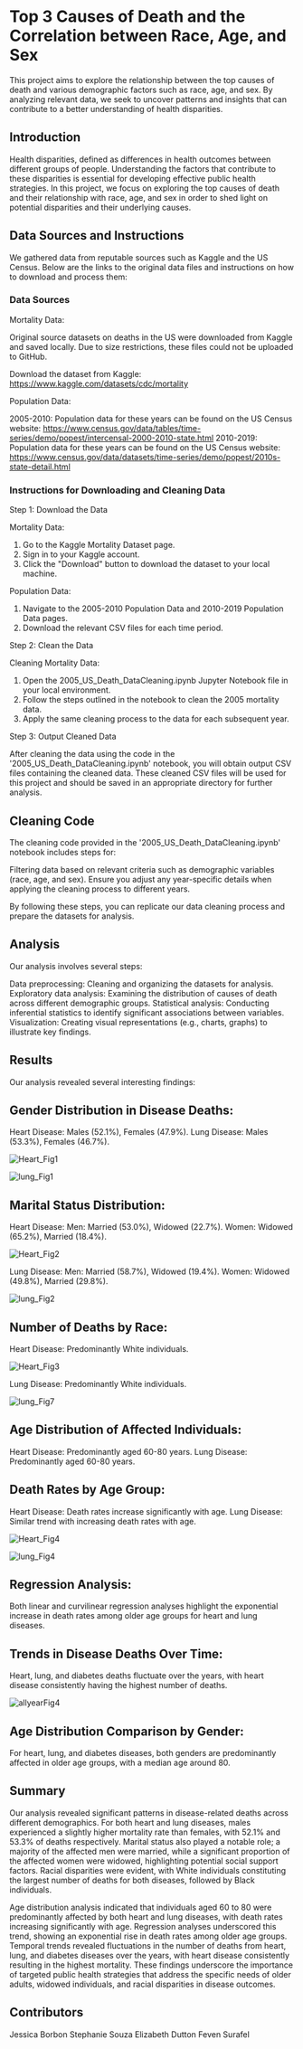 # Top 3 Causes of Death and the Correlation between Race, Age, and Sex

This project aims to explore the relationship between the top causes of death and various demographic factors such as race, age, and sex. By analyzing relevant data, we seek to uncover patterns and insights that can contribute to a better understanding of health disparities.

## Introduction
Health disparities, defined as differences in health outcomes between different groups of people. Understanding the factors that contribute to these disparities is essential for developing effective public health strategies. In this project, we focus on exploring the top causes of death and their relationship with race, age, and sex in order to shed light on potential disparities and their underlying causes. 

## Data Sources and Instructions
We gathered data from reputable sources such as Kaggle and the US Census. Below are the links to the original data files and instructions on how to download and process them:

### Data Sources
Mortality Data:

Original source datasets on deaths in the US were downloaded from Kaggle and saved locally. Due to size restrictions, these files could not be uploaded to GitHub.

Download the dataset from Kaggle: https://www.kaggle.com/datasets/cdc/mortality

Population Data:

2005-2010: Population data for these years can be found on the US Census website: https://www.census.gov/data/tables/time-series/demo/popest/intercensal-2000-2010-state.html
2010-2019: Population data for these years can be found on the US Census website: https://www.census.gov/data/datasets/time-series/demo/popest/2010s-state-detail.html

### Instructions for Downloading and Cleaning Data

Step 1: Download the Data

Mortality Data:
1. Go to the Kaggle Mortality Dataset page.
2. Sign in to your Kaggle account.
3. Click the "Download" button to download the dataset to your local machine.

Population Data:
1. Navigate to the 2005-2010 Population Data and 2010-2019 Population Data pages.
2. Download the relevant CSV files for each time period.

Step 2: Clean the Data

Cleaning Mortality Data:
1. Open the 2005_US_Death_DataCleaning.ipynb Jupyter Notebook file in your local environment.
2. Follow the steps outlined in the notebook to clean the 2005 mortality data.
3. Apply the same cleaning process to the data for each subsequent year.

Step 3: Output Cleaned Data

After cleaning the data using the code in the '2005_US_Death_DataCleaning.ipynb' notebook, you will obtain output CSV files containing the cleaned data.
These cleaned CSV files will be used for this project and should be saved in an appropriate directory for further analysis.

## Cleaning Code
The cleaning code provided in the '2005_US_Death_DataCleaning.ipynb' notebook includes steps for:

Filtering data based on relevant criteria such as demographic variables (race, age, and sex).
Ensure you adjust any year-specific details when applying the cleaning process to different years.

By following these steps, you can replicate our data cleaning process and prepare the datasets for analysis.

## Analysis
Our analysis involves several steps:

Data preprocessing: Cleaning and organizing the datasets for analysis.
Exploratory data analysis: Examining the distribution of causes of death across different demographic groups.
Statistical analysis: Conducting inferential statistics to identify significant associations between variables.
Visualization: Creating visual representations (e.g., charts, graphs) to illustrate key findings.

## Results
Our analysis revealed several interesting findings:

## Gender Distribution in Disease Deaths:

Heart Disease: Males (52.1%), Females (47.9%).
Lung Disease: Males (53.3%), Females (46.7%).

![Heart_Fig1](https://github.com/azmedtech/ASU_DA_Project1_Team2/assets/145080930/91f1e0d0-a337-4a44-892f-ff1df2a74be7)

![lung_Fig1](https://github.com/azmedtech/ASU_DA_Project1_Team2/assets/145080930/5877e4e8-4305-4a2b-84cc-da6d653a556b)

## Marital Status Distribution:

Heart Disease:
Men: Married (53.0%), Widowed (22.7%).
Women: Widowed (65.2%), Married (18.4%).

![Heart_Fig2](https://github.com/azmedtech/ASU_DA_Project1_Team2/assets/145080930/ae474fe9-1c0f-4d87-8aae-b11fbfdcde27)

Lung Disease:
Men: Married (58.7%), Widowed (19.4%).
Women: Widowed (49.8%), Married (29.8%).

![lung_Fig2](https://github.com/azmedtech/ASU_DA_Project1_Team2/assets/145080930/c52dd874-80de-4fd0-a4b3-7741d5307653)

## Number of Deaths by Race:

Heart Disease: Predominantly White individuals.

![Heart_Fig3](https://github.com/azmedtech/ASU_DA_Project1_Team2/assets/145080930/695e2de6-0703-4cd8-bcf6-64be25bfd053)

Lung Disease: Predominantly White individuals.

![lung_Fig7](https://github.com/azmedtech/ASU_DA_Project1_Team2/assets/145080930/1e2c3e74-8373-4ae1-a4b3-7d922c71bf48)

## Age Distribution of Affected Individuals:

Heart Disease: Predominantly aged 60-80 years.
Lung Disease: Predominantly aged 60-80 years.

## Death Rates by Age Group:

Heart Disease: Death rates increase significantly with age.
Lung Disease: Similar trend with increasing death rates with age.

![Heart_Fig4](https://github.com/azmedtech/ASU_DA_Project1_Team2/assets/145080930/b4c1d841-7a8a-4319-baa0-896b507612f0)

![lung_Fig4](https://github.com/azmedtech/ASU_DA_Project1_Team2/assets/145080930/afcfe842-9a19-4876-ba98-28ba55e4b0fb)

## Regression Analysis:

Both linear and curvilinear regression analyses highlight the exponential increase in death rates among older age groups for heart and lung diseases.

## Trends in Disease Deaths Over Time:

Heart, lung, and diabetes deaths fluctuate over the years, with heart disease consistently having the highest number of deaths.

![allyearFig4](https://github.com/azmedtech/ASU_DA_Project1_Team2/assets/145080930/15afd328-e7c0-4dbd-a617-16310dc804f0)

## Age Distribution Comparison by Gender:

For heart, lung, and diabetes diseases, both genders are predominantly affected in older age groups, with a median age around 80.


## Summary

Our analysis revealed significant patterns in disease-related deaths across different demographics. For both heart and lung diseases, males experienced a slightly higher mortality rate than females, with 52.1% and 53.3% of deaths respectively. Marital status also played a notable role; a majority of the affected men were married, while a significant proportion of the affected women were widowed, highlighting potential social support factors. Racial disparities were evident, with White individuals constituting the largest number of deaths for both diseases, followed by Black individuals.

Age distribution analysis indicated that individuals aged 60 to 80 were predominantly affected by both heart and lung diseases, with death rates increasing significantly with age. Regression analyses underscored this trend, showing an exponential rise in death rates among older age groups. Temporal trends revealed fluctuations in the number of deaths from heart, lung, and diabetes diseases over the years, with heart disease consistently resulting in the highest mortality. These findings underscore the importance of targeted public health strategies that address the specific needs of older adults, widowed individuals, and racial disparities in disease outcomes.

## Contributors
Jessica Borbon 
Stephanie Souza
Elizabeth Dutton
Feven Surafel
